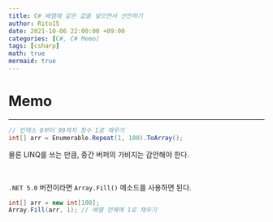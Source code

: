 ```yaml
---
title: C# 배열에 같은 값을 넣으면서 선언하기
author: Rito15
date: 2021-10-06 22:00:00 +09:00
categories: [C#, C# Memo]
tags: [csharp]
math: true
mermaid: true
---
```


# Memo
---

```cs
// 인덱스 0부터 99까지 정수 1로 채우기
int[] arr = Enumerable.Repeat(1, 100).ToArray();
```

물론 LINQ를 쓰는 만큼, 중간 버퍼의 가비지는 감안해야 한다.

<br>

`.NET 5.0` 버전이라면 `Array.Fill()` 메소드를 사용하면 된다.

```cs
int[] arr = new int[100];
Array.Fill(arr, 1); // 배열 전체에 1로 채우기
```